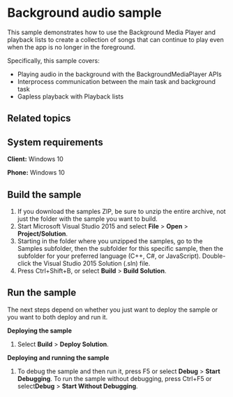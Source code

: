 <!---
  category: AudioVideoAndCamera
  samplefwlink: http://go.microsoft.com/fwlink/p/?LinkId=619997
--->

# Background audio sample

This sample demonstrates how to use the Background Media Player and playback lists to create a collection of songs that can continue to play even when the app is no longer in the foreground.

Specifically, this sample covers:

-   Playing audio in the background with the BackgroundMediaPlayer APIs
-   Interprocess communication between the main task and background task
-   Gapless playback with Playback lists

Related topics
--------------


System requirements
-----------------------------

**Client:** Windows 10

**Phone:** Windows 10

Build the sample
----------------

1. If you download the samples ZIP, be sure to unzip the entire archive, not just the folder with the sample you want to build. 
2. Start Microsoft Visual Studio 2015 and select **File** \> **Open** \> **Project/Solution**.
3. Starting in the folder where you unzipped the samples, go to the Samples subfolder, then the subfolder for this specific sample, then the subfolder for your preferred language (C++, C#, or JavaScript). Double-click the Visual Studio 2015 Solution (.sln) file.
4. Press Ctrl+Shift+B, or select **Build** \> **Build Solution**.

Run the sample
--------------

The next steps depend on whether you just want to deploy the sample or you want to both deploy and run it.

**Deploying the sample**
1.  Select **Build** \> **Deploy Solution**.

**Deploying and running the sample**
1.  To debug the sample and then run it, press F5 or select **Debug** \> **Start Debugging**. To run the sample without debugging, press Ctrl+F5 or select**Debug** \> **Start Without Debugging**.


